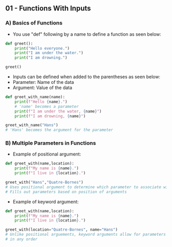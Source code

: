 ## 01 - Functions With Inputs

### A) Basics of Functions
- You use "def" following by a name to define a function as seen below:
~~~python
def greet():
    print("Hello everyone.")
    print("I am under the water.")
    print("I am drowning.")

greet()
~~~
- Inputs can be defined when added to the parentheses as seen below:
- Parameter: Name of the data
- Argument: Value of the data
~~~python
def greet_with_name(name):
    print(f"Hello {name}.") 
    # 'name' becomes a parameter
    print(f"I am under the water, {name}")
    print(f"I am drowning, {name}")

greet_with_name("Hans")
# 'Hans' becomes the argument for the parameter 
~~~

### B) Multiple Parameters in Functions
- Example of positional argument:
~~~python
def greet_with(name,location):
    print(f"My name is {name}.")
    print(f"I live in {location}.")

greet_with("Hans","Quatre-Bornes")
# Uses positional argument to determine which parameter to associate with
# Fills out parameters based on position of arguments
~~~
- Example of keyword argument:
~~~python
def greet_with(name,location):
    print(f"My name is {name}.")
    print(f"I live in {location}.")

greet_with(location="Quatre-Bornes", name="Hans")
# Unlike positional arguements, keyword arguments allow for parameters to be
# in any order
~~~